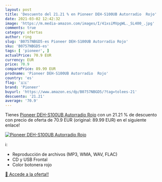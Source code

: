 ```yaml
---
layout: post
title: 'Descuento del 21.21 % en Pioneer DEH-S100UB Autorradio  Rojo'
date: 2021-03-02 12:42:32
image: 'https://m.media-amazon.com/images/I/41xsiMVpgWL._SL400_.jpg'
comments: true
category: ofertas
author: ring
slug: 'B0757NBGD5-es Pioneer DEH-S100UB Autorradio Rojo'
sku: 'B0757NBGD5-es'
tags: [ 'pioneer', ]
actualPrice: 70.9 EUR
currency: EUR
price: 70.9
comparePrice: 89.99 EUR
prodname: 'Pioneer DEH-S100UB Autorradio  Rojo'
country: 'es'
flag: '🇪🇸'
brand: 'Pioneer'
buyurl: 'https://www.amazon.es/dp/B0757NBGD5/?tag=tolees-21'
descuento: '21.21'
average: '70.9'
---
```


Tienes [Pioneer DEH-S100UB Autorradio  Rojo](https://www.amazon.es/dp/B0757NBGD5/?tag=tolees-21) con un 21.21 % de descuento con precio de oferta de 70.9 EUR (original: 89.99 EUR) en el siguiente enlace!

[![Pioneer DEH-S100UB Autorradio  Rojo](https://m.media-amazon.com/images/I/41xsiMVpgWL._SL400_.jpg)](https://www.amazon.es/dp/B0757NBGD5/?tag=tolees-21)

ℹ️:

- Reproducción de archivos (MP3, WMA, WAV, FLAC)
- CD y USB Frontal
- Color botonera rojo

[🛒 Accede a la oferta!!](https://www.amazon.es/dp/B0757NBGD5/?tag=tolees-21)
